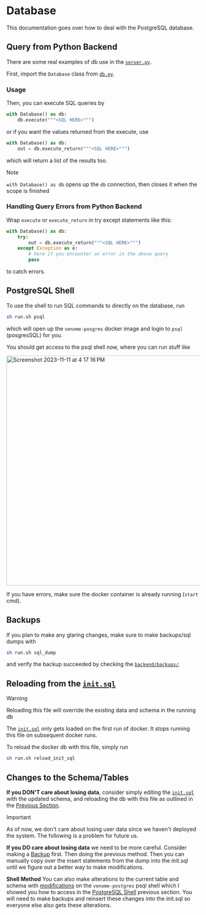# Database

This documentation goes over how to deal with the PostgreSQL database. 

## Query from Python Backend

There are some real examples of db use in the [`server.py`](../backend/src/server.py).

First, import the `Database` class from [`db.py`](../backend/src/db.py).

### Usage


Then, you can execute SQL queries by

```py
with Database() as db:
	db.execute("""<SQL HERE>""")	
```

or if you want the values returned from the execute, use

```py
with Database() as db:
	out = db.execute_return("""<SQL HERE>""")	
```

which will return a list of the results too. 

> [!NOTE]
> `with Database() as db`
> opens up the `db` connection, then closes it when the scope is finished

### Handling Query Errors from Python Backend

Wrap `execute` or `execute_return` in try except statements like this: 

```py
with Database() as db:
	try:
		out = db.execute_return("""<SQL HERE>""")	
	except Exception as e:
		# here if you encounter an error in the above query
		pass
```

to catch errors.

## PostgreSQL Shell

To use the shell to run SQL commands to directly on the database, run

```bash
sh run.sh psql
```
which will open up the `venome-posgres` docker image and login to `psql` (posgresSQL) for you.

You should get access to the psql shell now, where you can run stuff like

<img width="599" alt="Screenshot 2023-11-11 at 4 17 16 PM" src="https://github.com/xnought/venome/assets/65095341/9a1b4fa6-6dac-4ae8-b5f9-7fcd6b23a75a">


If you have errors, make sure the docker container is already running (`start` cmd).

## Backups
If you plan to make any glaring changes, make sure to make backups/sql dumps with

```bash
sh run.sh sql_dump
```
and verify the backup succeeded by checking the  [`backend/backups/`](../backend/backups/README.md).

## Reloading from the [`init.sql`](../backend/init.sql)

> [!WARNING]
> Reloading this file will override the existing data and schema in the running db

The [`init.sql`](../backend/init.sql) only gets loaded on the first run of docker. It stops running this file on subsequent docker runs.

To reload the docker db with this file, simply run

```bash
sh run.sh reload_init_sql
```

## Changes to the Schema/Tables 

**If you DON'T care about losing data**, consider simply editing the [`init.sql`](../backend/init.sql) with the updated schema, and reloading the db with this file as outlined in the [Previous Section](#reloading-from-the-initsql).

> [!IMPORTANT]
> As of now, we don't care about losing user data since we haven't deployed the system.
> The following is a problem for future us.

**If you DO care about losing data** we need to be more careful. Consider making a [Backup](#backups) first. Then doing the previous method. Then you can manually copy over the insert statements from the dump into the init.sql until we figure out a better way to make modifications.

**Shell Method** You can also make alterations to the current table and schema with [modifications](https://www.postgresql.org/docs/current/ddl-alter.html) on the `venome-postgres` psql shell which I showed you how to access in the [PostgreSQL Shell](#postgresql-shell) previous section. You will need to make backups and reinsert these changes into the init.sql so everyone else also gets these alterations.


